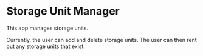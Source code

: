 # Storage Unit Manager

This app manages storage units.

Currently, the user can add and delete storage units. The user can then rent out any storage units that exist.
